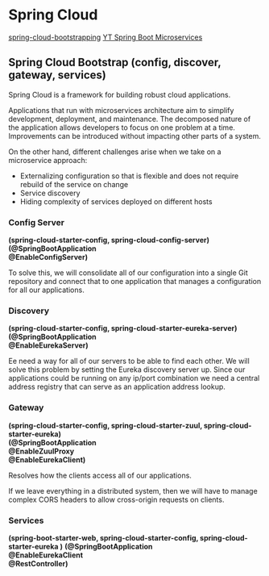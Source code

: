 # Spring Cloud

[spring-cloud-bootstrapping](https://www.baeldung.com/spring-cloud-bootstrapping)
[YT Spring Boot Microservices](https://www.youtube.com/playlist?list=PLqq-6Pq4lTTZSKAFG6aCDVDP86Qx4lNas)

## Spring Cloud Bootstrap (config, discover, gateway, services)

Spring Cloud is a framework for building robust cloud applications. 

Applications that run with microservices architecture aim to simplify development, deployment, 
and maintenance. The decomposed nature of the application allows developers to focus on one 
problem at a time. Improvements can be introduced without impacting other parts of a system.

On the other hand, different challenges arise when we take on a microservice approach:

- Externalizing configuration so that is flexible and does not require rebuild of the service on change
- Service discovery
- Hiding complexity of services deployed on different hosts

### Config Server 
__(spring-cloud-starter-config, spring-cloud-config-server)__  
__(@SpringBootApplication  
@EnableConfigServer)__

To solve this, we will consolidate all of our configuration into a single Git repository and connect that
to one application that manages a configuration for all our applications. 

### Discovery 
__(spring-cloud-starter-config, spring-cloud-starter-eureka-server)__   
__(@SpringBootApplication  
@EnableEurekaServer)__

Ee need a way for all of our servers to be able to find each other. We will solve this problem 
by setting the Eureka discovery server up. Since our applications could be running on any ip/port 
combination we need a central address registry that can serve as an application address lookup.

### Gateway 
__(spring-cloud-starter-config, spring-cloud-starter-zuul, spring-cloud-starter-eureka)__   
__(@SpringBootApplication  
@EnableZuulProxy  
@EnableEurekaClient)__

Resolves how the clients access all of our applications.

If we leave everything in a distributed system, then we will have to manage complex CORS headers to
allow cross-origin requests on clients.


### Services
__(spring-boot-starter-web, spring-cloud-starter-config, spring-cloud-starter-eureka )__
__(@SpringBootApplication  
   @EnableEurekaClient  
   @RestController)__

